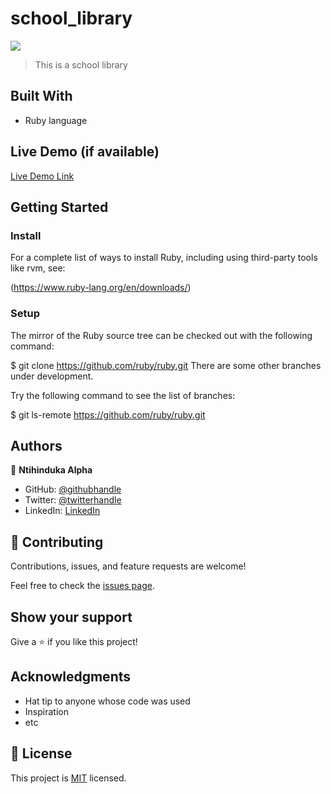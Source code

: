 # school_library
![](https://img.shields.io/badge/Microverse-blueviolet)

> This is a school library


## Built With

- Ruby language

## Live Demo (if available)

[Live Demo Link](https://livedemo.com)


## Getting Started

### Install

For a complete list of ways to install Ruby, including using third-party tools like rvm, see:

(https://www.ruby-lang.org/en/downloads/)

### Setup
The mirror of the Ruby source tree can be checked out with the following command:

$ git clone https://github.com/ruby/ruby.git
There are some other branches under development.

Try the following command to see the list of branches:

$ git ls-remote https://github.com/ruby/ruby.git


## Authors

👤 **Ntihinduka Alpha**

- GitHub: [@githubhandle](https://github.com/AlphaNtihinduka)
- Twitter: [@twitterhandle](https://twitter.com/@alphantihinduka)
- LinkedIn: [LinkedIn](https://www.linkedin.com/in/ntihinduka-alpha-81bb7b22a/)

## 🤝 Contributing

Contributions, issues, and feature requests are welcome!

Feel free to check the [issues page](../../issues/).

## Show your support

Give a ⭐️ if you like this project!

## Acknowledgments

- Hat tip to anyone whose code was used
- Inspiration
- etc

## 📝 License

This project is [MIT](./MIT.md) licensed.